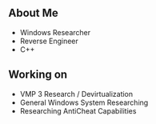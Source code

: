 ## About Me 

- Windows Researcher
- Reverse Engineer
- C++

## Working on
- VMP 3 Research / Devirtualization
- General Windows System Researching
- Researching AntiCheat Capabilities
